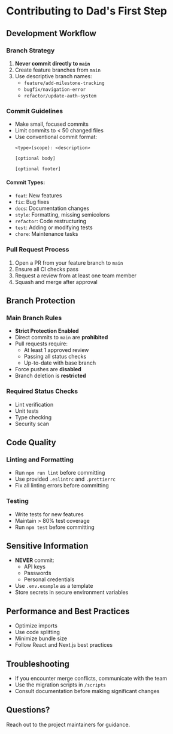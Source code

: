 # Contributing to Dad's First Step

## Development Workflow

### Branch Strategy
1. **Never commit directly to `main`**
2. Create feature branches from `main`
3. Use descriptive branch names:
   - `feature/add-milestone-tracking`
   - `bugfix/navigation-error`
   - `refactor/update-auth-system`

### Commit Guidelines
- Make small, focused commits
- Limit commits to < 50 changed files
- Use conventional commit format:
  ```
  <type>(scope): <description>
  
  [optional body]
  
  [optional footer]
  ```

#### Commit Types:
- `feat`: New features
- `fix`: Bug fixes
- `docs`: Documentation changes
- `style`: Formatting, missing semicolons
- `refactor`: Code restructuring
- `test`: Adding or modifying tests
- `chore`: Maintenance tasks

### Pull Request Process
1. Open a PR from your feature branch to `main`
2. Ensure all CI checks pass
3. Request a review from at least one team member
4. Squash and merge after approval

## Branch Protection

### Main Branch Rules
- **Strict Protection Enabled**
- Direct commits to `main` are **prohibited**
- Pull requests require:
  - At least 1 approved review
  - Passing all status checks
  - Up-to-date with base branch
- Force pushes are **disabled**
- Branch deletion is **restricted**

### Required Status Checks
- Lint verification
- Unit tests
- Type checking
- Security scan

## Code Quality

### Linting and Formatting
- Run `npm run lint` before committing
- Use provided `.eslintrc` and `.prettierrc`
- Fix all linting errors before committing

### Testing
- Write tests for new features
- Maintain > 80% test coverage
- Run `npm test` before committing

## Sensitive Information
- **NEVER** commit:
  - API keys
  - Passwords
  - Personal credentials
- Use `.env.example` as a template
- Store secrets in secure environment variables

## Performance and Best Practices
- Optimize imports
- Use code splitting
- Minimize bundle size
- Follow React and Next.js best practices

## Troubleshooting
- If you encounter merge conflicts, communicate with the team
- Use the migration scripts in `/scripts`
- Consult documentation before making significant changes

## Questions?
Reach out to the project maintainers for guidance.
